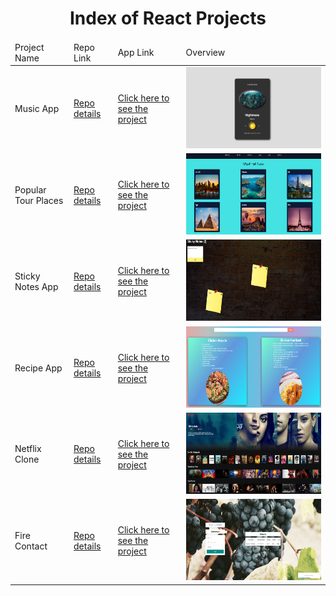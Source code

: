 <p align="center"> 
  
<h1 align="center">Index of React Projects</h1>

</p>

<table>
    <thead>
        <tr>
            <td>Project Name</td>
            <td>Repo Link</td>
            <td>App Link</td>
            <td>Overview</td>
        </tr>
    </thead>
    <tbody> 
        <tr>
            <td>Music App</td>
            <td><a href="https://github.com/hasan-furkan/music-app" target="_blank">Repo details</a></td>
            <td><a href="https://hasan-furkan.github.io/music-app/" target="_blank">Click here to see the project</a></td>
            <td><img style="width:500px;" src="./images/music-app.png" alt="html" height=130></td> 
        </tr>
        <tr>
            <td>Popular Tour Places</td>
            <td><a href="https://github.com/hasan-furkan/popular-tour-places" target="_blank">Repo details</a></td>
            <td><a href="https://hasan-furkan.github.io/popular-tour-places/" target="_blank">Click here to see the project</a></td>
            <td><img style="width:500px;" src="./images/tour-places.png" alt="html" height=130></td> 
        </tr>
       <tr>
            <td>Sticky Notes App</td>
            <td><a href="https://github.com/hasan-furkan/sticky-notes-app" target="_blank">Repo details</a></td>
            <td><a href="https://hasans-sticky-notes-app.herokuapp.com/" target="_blank">Click here to see the project</a></td>
            <td><img style="width:500px;" src="./images/sticky-notes.png" alt="html" height=130></td> 
        </tr>
       <tr>
            <td>Recipe App</td>
            <td><a href="https://github.com/hasan-furkan/recipe-app" target="_blank">Repo details</a></td>
            <td><a href="https://recipe-app-hasan.herokuapp.com/" target="_blank">Click here to see the project</a></td>
            <td><img style="width:500px;" src="./images/recipe-app.png" alt="html" height=130></td> 
        </tr>
        <tr>
            <td>Netflix Clone</td>
            <td><a href="https://github.com/hasan-furkan/netflix-clone" target="_blank">Repo details</a></td>
            <td><a href="https://netflix-clone-hasan.herokuapp.com/" target="_blank">Click here to see the project</a></td>
            <td><img style="width:500px;" src="./images/netflix-clone.png" alt="html" height=130></td> 
        </tr>
      <tr>
            <td>Fire Contact</td>
            <td><a href="https://github.com/hasan-furkan/fire-contact" target="_blank">Repo details</a></td>
            <td><a href="https://fire-contact-hasan.herokuapp.com/" target="_blank">Click here to see the project</a></td>
            <td><img style="width:500px;" src="./images/fire-contact.png" alt="html" height=130></td> 
        </tr>
</tbody>
</table>
